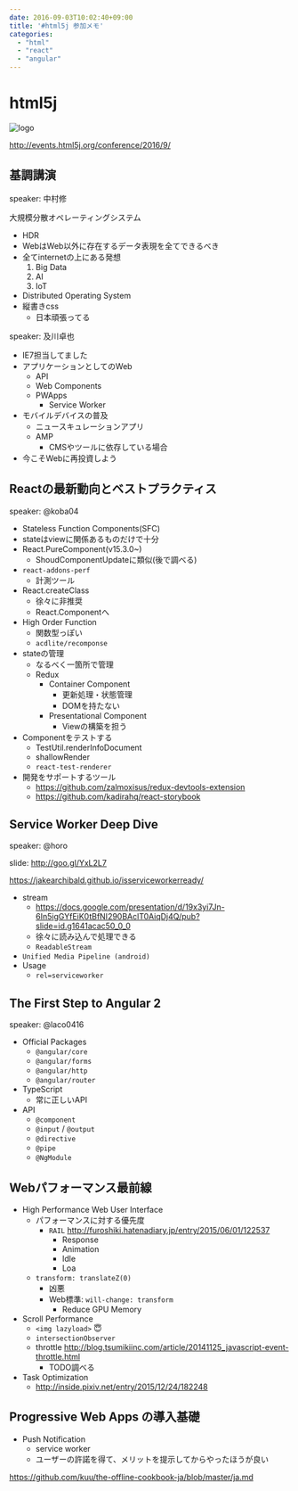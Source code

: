 ```yaml
---
date: 2016-09-03T10:02:40+09:00
title: '#html5j 参加メモ'
categories:
  - "html"
  - "react"
  - "angular"
---
```


# html5j

![logo](http://events.html5j.org/conference/2016/9/assets/img/header/logo.svg)

<http://events.html5j.org/conference/2016/9/>

## 基調講演

speaker: 中村修

大規模分散オペレーティングシステム

- HDR
- WebはWeb以外に存在するデータ表現を全てできるべき
- 全てinternetの上にある発想
  1. Big Data
  1. AI
  1. IoT
- Distributed Operating System
- 縦書きcss
  - 日本頑張ってる

speaker: 及川卓也

- IE7担当してました
- アプリケーションとしてのWeb
  - API
  - Web Components
  - PWApps
    - Service Worker
- モバイルデバイスの普及
  - ニュースキュレーションアプリ
  - AMP
    - CMSやツールに依存している場合
- 今こそWebに再投資しよう

## Reactの最新動向とベストプラクティス

speaker: @koba04

- Stateless Function Components(SFC)
- stateはviewに関係あるものだけで十分
- React.PureComponent(v15.3.0~)
  - ShoudComponentUpdateに類似(後で調べる)
- `react-addons-perf`
  - 計測ツール
- React.createClass
  - 徐々に非推奨
  - React.Componentへ
- High Order Function
  - 関数型っぽい
  - `acdlite/recomponse`
- stateの管理
  - なるべく一箇所で管理
  - Redux
    - Container Component
      - 更新処理・状態管理
      - DOMを持たない
    - Presentational Component
      - Viewの構築を担う
- Componentをテストする
  - TestUtil.renderInfoDocument
  - shallowRender
  - `react-test-renderer`
- 開発をサポートするツール
  - <https://github.com/zalmoxisus/redux-devtools-extension>
  - <https://github.com/kadirahq/react-storybook>

## Service Worker Deep Dive

speaker: @horo

slide: <http://goo.gl/YxL2L7>

<https://jakearchibald.github.io/isserviceworkerready/>

- stream
  - <https://docs.google.com/presentation/d/19x3yi7Jn-6In5igGYfEiK0tBfNI290BAclT0AiqDj4Q/pub?slide=id.g1641acac50_0_0>
  - 徐々に読み込んで処理できる
  - `ReadableStream`
- `Unified Media Pipeline (android)`
- Usage
  - `rel=serviceworker`

## The First Step to Angular 2

speaker: @laco0416

- Official Packages
  - `@angular/core`
  - `@angular/forms`
  - `@angular/http`
  - `@angular/router`
- TypeScript
  - 常に正しいAPI
- API
  - `@component`
  - `@input` / `@output`
  - `@directive`
  - `@pipe`
  - `@NgModule`

## Webパフォーマンス最前線

- High Performance Web User Interface
  - パフォーマンスに対する優先度
    - `RAIL` <http://furoshiki.hatenadiary.jp/entry/2015/06/01/122537>
      - Response
      - Animation
      - Idle
      - Loa
  - `transform: translateZ(0)`
    - 凶悪
    - Web標準: `will-change: transform`
      - Reduce GPU Memory
- Scroll Performance
  - `<img lazyload>` :innocent:
  - `intersectionObserver`
  - throttle <http://blog.tsumikiinc.com/article/20141125_javascript-event-throttle.html>
    - TODO調べる
- Task Optimization
  - <http://inside.pixiv.net/entry/2015/12/24/182248>

## Progressive Web Apps の導入基礎

- Push Notification
  - service worker
  - ユーザーの許諾を得て、メリットを提示してからやったほうが良い

<https://github.com/kuu/the-offline-cookbook-ja/blob/master/ja.md>
